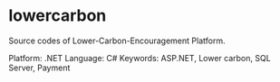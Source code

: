 lowercarbon
===========

Source codes of Lower-Carbon-Encouragement Platform.

Platform: .NET
Language: C#
Keywords: ASP.NET, Lower carbon, SQL Server, Payment
